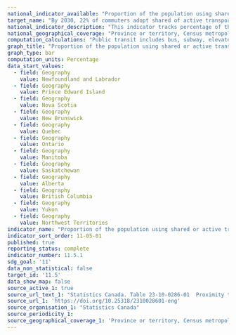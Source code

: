 ```yaml
---
national_indicator_available: "Proportion of the population using shared or active transportation for commuting"
target_name: "By 2030, 22% of commuters adopt shared of active transportation"
national_indicator_description: "This indicator tracks percentage of the population using shared or active transportation for commuting" 
national_geographical_coverage: "Province or territory, Census metropolitan area, Census metropolitan area part" 
computation_calculations: "Public transit includes bus, subway, elevated rail, light rail, streetcar, commuter train and passenger ferry. Active transport includes walking and cycling."
graph_title: "Proportion of the population using shared or active transportation for commuting"
graph_type: bar
computation_units: Percentage
data_start_values:
  - field: Geography
    value: Newfoundland and Labrador
  - field: Geography
    value: Prince Edward Island
  - field: Geography
    value: Nova Scotia
  - field: Geography
    value: New Brunswick
  - field: Geography
    value: Quebec
  - field: Geography
    value: Ontario
  - field: Geography
    value: Manitoba
  - field: Geography
    value: Saskatchewan
  - field: Geography
    value: Alberta
  - field: Geography
    value: British Columbia
  - field: Geography
    value: Yukon
  - field: Geography
    value: Northwest Territories
indicator_name: "Proportion of the population using shared or active transportation for commuting"
indicator_sort_order: 11-05-01
published: true
reporting_status: complete
indicator_number: 11.5.1
sdg_goal: '11'
data_non_statistical: false
target_id: '11.5'
data_show_map: false
source_active_1: true
source_url_text_1: "Statistics Canada. Table 23-10-0286-01  Proximity to Public Transportation in Canada's Metropolitan Cities, and related Commuting Data"
source_url_1: 'https://doi.org/10.25318/2310028601-eng'
source_organisation_1: "Statistics Canada"
source_periodicity_1:
source_geographical_coverage_1: 'Province or territory, Census metropolitan area, Census metropolitan area part'
---
```

